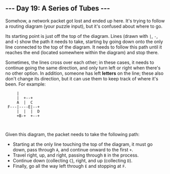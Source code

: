 <article class="day-desc"><h2>--- Day 19: A Series of Tubes ---</h2><p>Somehow, a network packet got <span title="I know how fast it's going, but I don't know where it is.">lost</span> and ended up here.  It's trying to follow a routing diagram (your puzzle input), but it's confused about where to go.</p>
<p>Its starting point is just off the top of the diagram. Lines (drawn with <code>|</code>, <code>-</code>, and <code>+</code>) show the path it needs to take, starting by going down onto the only line connected to the top of the diagram. It needs to follow this path until it reaches the end (located somewhere within the diagram) and stop there.</p>
<p>Sometimes, the lines cross over each other; in these cases, it needs to continue going the same direction, and only turn left or right when there's no other option.  In addition, someone has left <b>letters</b> on the line; these also don't change its direction, but it can use them to keep track of where it's been. For example:</p>
<pre><code>     |          
     |  +--+    
     A  |  C    
 F---|----E|--+ 
     |  |  |  D 
     +B-+  +--+ 

</code></pre>
<p>Given this diagram, the packet needs to take the following path:</p>
<ul>
<li>Starting at the only line touching the top of the diagram, it must go down, pass through <code>A</code>, and continue onward to the first <code>+</code>.</li>
<li>Travel right, up, and right, passing through <code>B</code> in the process.</li>
<li>Continue down (collecting <code>C</code>), right, and up (collecting <code>D</code>).</li>
<li>Finally, go all the way left through <code>E</code> and stopping at <code>F</code>.</li>
</ul>


</article>

<form method="post" action="19/answer"><input type="hidden" name="level" value="1"></form>